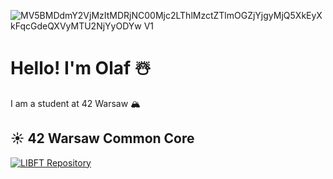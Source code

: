 ![MV5BMDdmY2VjMzItMDRjNC00Mjc2LThlMzctZTlmOGZjYjgyMjQ5XkEyXkFqcGdeQXVyMTU2NjYyODYw _V1_](https://github.com/0h-laugh/0h-laugh/assets/142859984/0535007a-520a-46cd-890c-720c8a929f79)

<h1> Hello! I'm Olaf ☃️ </h1>
I am a student at 42 Warsaw 🏔️

<h2>☀️ 42 Warsaw Common Core</h2>
<a href="https://github.com/0h-laugh/Core/tree/main/libft"><img src="https://img.shields.io/badge/LIBFT-Repository-brightgreen" alt="LIBFT Repository"></a>


